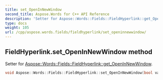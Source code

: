 ```yaml
---
title: set_OpenInNewWindow
second_title: Aspose.Words for C++ API Reference
description: 'Setter for Aspose::Words::Fields::FieldHyperlink::get_OpenInNewWindow.'
type: docs
weight: 105
url: /cpp/aspose.words.fields/fieldhyperlink/set_openinnewwindow/
---
```

## FieldHyperlink.set_OpenInNewWindow method


Setter for [Aspose::Words::Fields::FieldHyperlink::get_OpenInNewWindow](../get_openinnewwindow/).

```cpp
void Aspose::Words::Fields::FieldHyperlink::set_OpenInNewWindow(bool value)
```

